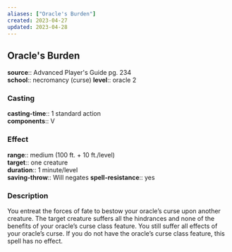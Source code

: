 ```yaml
---
aliases: ["Oracle's Burden"]
created: 2023-04-27
updated: 2023-04-28
---
```


## Oracle's Burden

**source**:: Advanced Player's Guide pg. 234  
**school**:: necromancy (curse)
**level**:: oracle 2

### Casting

**casting-time**:: 1 standard action  
**components**:: V

### Effect

**range**:: medium (100 ft. + 10 ft./level)  
**target**:: one creature  
**duration**:: 1 minute/level  
**saving-throw**:: Will negates
**spell-resistance**:: yes

### Description

You entreat the forces of fate to bestow your oracle’s curse upon another creature. The target creature suffers all the hindrances and none of the benefits of your oracle’s curse class feature. You still suffer all effects of your oracle’s curse. If you do not have the oracle’s curse class feature, this spell has no effect.
